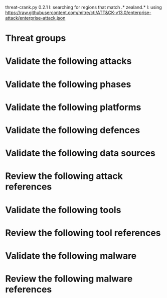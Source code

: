 threat-crank.py 0.2.1
I: searching for regions that match .* zealand.*
I: using https://raw.githubusercontent.com/mitre/cti/ATT&CK-v13.0/enterprise-attack/enterprise-attack.json
# Threat groups


# Validate the following attacks


# Validate the following phases


# Validate the following platforms


# Validate the following defences


# Validate the following data sources


# Review the following attack references


# Validate the following tools


# Review the following tool references


# Validate the following malware


# Review the following malware references



